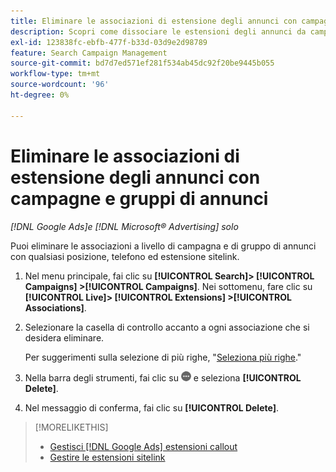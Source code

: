 ```yaml
---
title: Eliminare le associazioni di estensione degli annunci con campagne e gruppi di annunci
description: Scopri come dissociare le estensioni degli annunci da campagne e gruppi di annunci.
exl-id: 123838fc-ebfb-477f-b33d-03d9e2d98789
feature: Search Campaign Management
source-git-commit: bd7d7ed571ef281f534ab45dc92f20be9445b055
workflow-type: tm+mt
source-wordcount: '96'
ht-degree: 0%

---
```


# Eliminare le associazioni di estensione degli annunci con campagne e gruppi di annunci

*[!DNL Google Ads]e [!DNL Microsoft® Advertising] solo*

Puoi eliminare le associazioni a livello di campagna e di gruppo di annunci con qualsiasi posizione, telefono ed estensione sitelink.

1. Nel menu principale, fai clic su **[!UICONTROL Search]> [!UICONTROL Campaigns] >[!UICONTROL Campaigns]**. Nei sottomenu, fare clic su **[!UICONTROL Live]> [!UICONTROL Extensions] >[!UICONTROL Associations]**.

1. Selezionare la casella di controllo accanto a ogni associazione che si desidera eliminare.

   Per suggerimenti sulla selezione di più righe, &quot;[Seleziona più righe](/help/search-social-commerce/common-tasks/navigation-editing-selection/multiple-rows-select.md).&quot;

1. Nella barra degli strumenti, fai clic su ![Altro](/help/search-social-commerce/assets/more.png "Altro") e seleziona **[!UICONTROL Delete]**.

1. Nel messaggio di conferma, fai clic su **[!UICONTROL Delete]**.

>[!MORELIKETHIS]
>
>* [Gestisci [!DNL Google Ads] estensioni callout](/help/search-social-commerce/campaign-management/campaigns/callout-extension-manage.md)
>* [Gestire le estensioni sitelink](sitelink-extension-manage.md)
